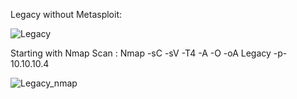 Legacy without Metasploit:

![Legacy](https://user-images.githubusercontent.com/55708909/91388528-2e9b1100-e855-11ea-9e19-33536c5bab8e.png)

Starting with Nmap Scan :
Nmap -sC -sV -T4 -A -O -oA Legacy -p- 10.10.10.4

![Legacy_nmap](https://user-images.githubusercontent.com/55708909/91389091-3f985200-e856-11ea-84e5-cd4c6331d2bc.png)

